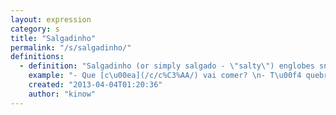```yaml
---
layout: expression
category: s
title: "Salgadinho"
permalink: "/s/salgadinho/"
definitions:
  - definition: "Salgadinho (or simply salgado - \"salty\") englobes snacks , such as  pastel,esfiha bolinha de queijo, empada (also called empadinha), risoles,  quibe, enrolado, croquete, p\u00e3o de batata, etc.\n\nIt's usually some type of dough and meat or other filling fried in hot oil and, in general, are very cheap. An example of what could be called a salgado or salgadinho here in Brazil, are the American/Kiwi/etc pies, like mince & cheese pies."
    example: "- Que [c\u00ea](/c/c%C3%AA/) vai comer? \n- T\u00f4 quebrado, vou ter que comer um salgado com coca s\u00f3."
    created: "2013-04-04T01:20:36"
    author: "kinow"
---
```

